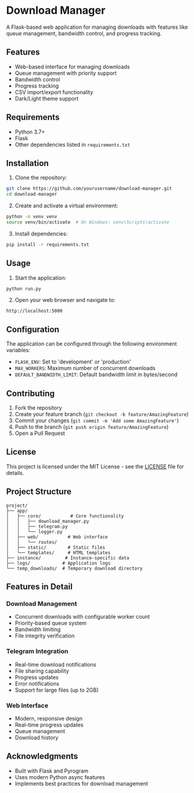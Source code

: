 # Download Manager

A Flask-based web application for managing downloads with features like queue management, bandwidth control, and progress tracking.

## Features

- Web-based interface for managing downloads
- Queue management with priority support
- Bandwidth control
- Progress tracking
- CSV import/export functionality
- Dark/Light theme support

## Requirements

- Python 3.7+
- Flask
- Other dependencies listed in `requirements.txt`

## Installation

1. Clone the repository:
```bash
git clone https://github.com/yourusername/download-manager.git
cd download-manager
```

2. Create and activate a virtual environment:
```bash
python -m venv venv
source venv/bin/activate  # On Windows: venv\Scripts\activate
```

3. Install dependencies:
```bash
pip install -r requirements.txt
```

## Usage

1. Start the application:
```bash
python run.py
```

2. Open your web browser and navigate to:
```
http://localhost:5000
```

## Configuration

The application can be configured through the following environment variables:

- `FLASK_ENV`: Set to 'development' or 'production'
- `MAX_WORKERS`: Maximum number of concurrent downloads
- `DEFAULT_BANDWIDTH_LIMIT`: Default bandwidth limit in bytes/second

## Contributing

1. Fork the repository
2. Create your feature branch (`git checkout -b feature/AmazingFeature`)
3. Commit your changes (`git commit -m 'Add some AmazingFeature'`)
4. Push to the branch (`git push origin feature/AmazingFeature`)
5. Open a Pull Request

## License

This project is licensed under the MIT License - see the [LICENSE](LICENSE) file for details.

## Project Structure

```
project/
├── app/
│   ├── core/           # Core functionality
│   │   ├── download_manager.py
│   │   ├── telegram.py
│   │   └── logger.py
│   ├── web/           # Web interface
│   │   └── routes/
│   ├── static/        # Static files
│   └── templates/     # HTML templates
├── instance/         # Instance-specific data
├── logs/            # Application logs
└── temp_downloads/  # Temporary download directory
```

## Features in Detail

### Download Management
- Concurrent downloads with configurable worker count
- Priority-based queue system
- Bandwidth limiting
- File integrity verification

### Telegram Integration
- Real-time download notifications
- File sharing capability
- Progress updates
- Error notifications
- Support for large files (up to 2GB)

### Web Interface
- Modern, responsive design
- Real-time progress updates
- Queue management
- Download history

## Acknowledgments

- Built with Flask and Pyrogram
- Uses modern Python async features
- Implements best practices for download management
